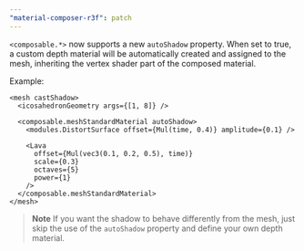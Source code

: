 ```yaml
---
"material-composer-r3f": patch
---
```


`<composable.*>` now supports a new `autoShadow` property. When set to true, a custom depth material will be automatically created and assigned to the mesh, inheriting the vertex shader part of the composed material.

Example:

```tsx
<mesh castShadow>
  <icosahedronGeometry args={[1, 8]} />

  <composable.meshStandardMaterial autoShadow>
    <modules.DistortSurface offset={Mul(time, 0.4)} amplitude={0.1} />

    <Lava
      offset={Mul(vec3(0.1, 0.2, 0.5), time)}
      scale={0.3}
      octaves={5}
      power={1}
    />
  </composable.meshStandardMaterial>
</mesh>
```

> **Note** If you want the shadow to behave differently from the mesh, just skip the use of the `autoShadow` property and define your own depth material.
